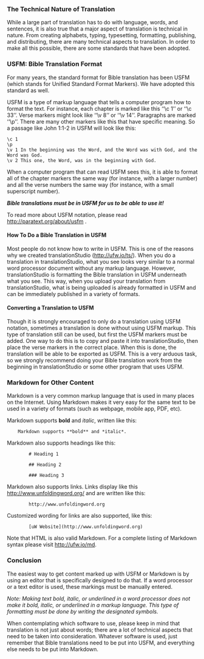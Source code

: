 
### The Technical Nature of Translation

While a large part of translation has to do with language, words, and sentences, it is also true that a major aspect of translation is technical in nature. From creating alphabets, typing, typesetting, formatting, publishing, and distributing, there are many technical aspects to translation. In order to make all this possible, there are some standards that have been adopted.

### USFM: Bible Translation Format

For many years, the standard format for Bible translation has been USFM (which stands for Unified Standard Format Markers). We have adopted this standard as well.

USFM is a type of markup language that tells a computer program how to format the text. For instance, each chapter is marked like this ‘‘\c 1’’ or ‘‘\c 33’’. Verse markers might look like ‘‘\v 8’’ or ‘‘\v 14’’. Paragraphs are marked ‘‘\p’’. There are many other markers like this that have specific meaning. So a passage like John 1:1-2 in USFM will look like this:

    \c 1
    \p
    \v 1 In the beginning was the Word, and the Word was with God, and the Word was God.
    \v 2 This one, the Word, was in the beginning with God.

When a computer program that can read USFM sees this, it is able to format all of the chapter markers the same way (for instance, with a larger number) and all the verse numbers the same way (for instance, with a small superscript number).

***Bible translations must be in USFM for us to be able to use it!***

To read more about USFM notation, please read http://paratext.org/about/usfm .

#### How To Do a Bible Translation in USFM

Most people do not know how to write in USFM. This is one of the reasons why we created translationStudio (http://ufw.io/ts/). When you do a translation in translationStudio, what you see looks very similar to a normal word processor document without any markup language. However, translationStudio is formatting the Bible translation in USFM underneath what you see. This way, when you upload your translation from translationStudio, what is being uploaded is already formatted in USFM and can be immediately published in a variety of formats.

#### Converting a Translation to USFM

Though it is strongly encouraged to only do a translation using USFM notation, sometimes a translation is done without using USFM markup. This type of translation still can be used, but first the USFM markers must be added. One way to do this is to copy and paste it into translationStudio, then place the verse markers in the correct place. When this is done, the translation will be able to be exported as USFM. This is a very arduous task, so we strongly recommend doing your Bible translation work from the beginning in translationStudio or some other program that uses USFM.


### Markdown for Other Content

Markdown is a very common markup language that is used in many places on the Internet.  Using Markdown makes it very easy for the same text to be used in a variety of formats (such as webpage, mobile app, PDF, etc).

Markdown supports **bold** and *italic*, written like this:

        Markdown supports **bold** and *italic*.

Markdown also supports headings like this:

            # Heading 1
            
            ## Heading 2
            
            ### Heading 3

Markdown also supports links. Links display like this http://www.unfoldingword.org/ and are written like this:

            http://www.unfoldingword.org

Customized wording for links are also supported, like this:

            [uW Website](http://www.unfoldingword.org)

Note that HTML is also valid Markdown.  For a complete listing of Markdown syntax please visit http://ufw.io/md.

### Conclusion

The easiest way to get content marked up with USFM or Markdown is by using an editor that is specifically designed to do that. If a word processor or a text editor is used, these markings must be manually entered.

*Note: Making text bold, italic, or underlined in a word processor does not make it bold, italic, or underlined in a markup language. This type of formatting must be done by writing the designated symbols.*

When contemplating which software to use, please keep in mind that translation is not just about words; there are a lot of technical aspects that need to be taken into consideration. Whatever software is used, just remember that Bible translations need to be put into USFM, and everything else needs to be put into Markdown.

